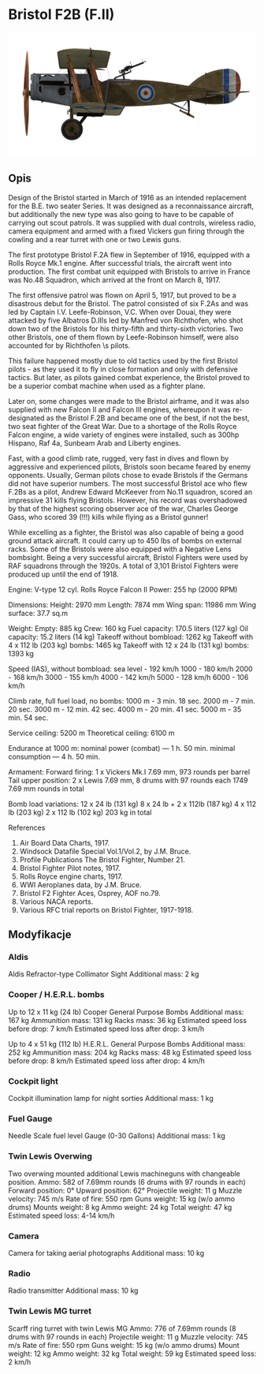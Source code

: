 # Bristol F2B (F.II)

![bristolf2bf2](../images/bristolf2bf2.png)

## Opis

Design of the Bristol started in March of 1916 as an intended replacement for the B.E. two seater Series. It was designed as a reconnaissance aircraft, but additionally the new type was also going to have to be capable of carrying out scout patrols.
It was supplied with dual controls, wireless radio, camera equipment and armed with a fixed Vickers gun firing through the cowling and a rear turret with one or two Lewis guns.

The first prototype Bristol F.2A flew in September of 1916, equipped with a Rolls Royce Mk.1 engine.
After successful trials, the aircraft went into production. The first combat unit equipped with Bristols to arrive in France was No.48 Squadron, which arrived at the front on March 8, 1917.

The first offensive patrol was flown on April 5, 1917, but proved to be a disastrous debut for the Bristol. The patrol consisted of six F.2As and was led by Captain I.V. Leefe-Robinson, V.C. When over Douai, they were attacked by five Albatros D.IIIs led by Manfred von Richthofen, who shot down two of the Bristols for his thirty-fifth and thirty-sixth victories. Two other Bristols, one of them flown by Leefe-Robinson himself, were also accounted for by Richthofen \s pilots.

This failure happened mostly due to old tactics used by the first Bristol pilots - as they used it to fly in close formation and only with defensive tactics. But later, as pilots gained combat experience, the Bristol proved to be a superior combat machine when used as a fighter plane.

Later on, some changes were made to the Bristol airframe, and it was also supplied with new Falcon II and Falcon III engines, whereupon it was re-designated as the Bristol F.2B and became one of the best, if not the best, two seat fighter of the Great War.
Due to a shortage of the Rolls Royce Falcon engine, a wide variety of engines were installed, such as 300hp Hispano, Raf 4a, Sunbeam Arab and Liberty engines.

Fast, with a good climb rate, rugged, very fast in dives and flown by aggressive and experienced pilots, Bristols soon became feared by enemy opponents. Usually, German pilots chose to evade Bristols if the Germans did not have superior numbers.
The most successful Bristol ace who flew F.2Bs as a pilot, Andrew Edward McKeever from No.11 squadron, scored an impressive 31 kills flying Bristols. However, his record was overshadowed by that of the highest scoring observer ace of the war, Charles George Gass, who scored 39 (!!!) kills while flying as a Bristol gunner!

While excelling as a fighter, the Bristol was also capable of being a good ground attack aircraft. It could carry up to 450 lbs of bombs on external racks. Some of the Bristols were also equipped with a Negative Lens bombsight.
Being a very successful aircraft, Bristol Fighters were used by RAF squadrons through the 1920s.
A total of 3,101 Bristol Fighters were produced up until the end of 1918.


Engine: V-type 12 cyl. Rolls Royce Falcon II
Power: 255 hp (2000 RPM)

Dimensions:
Height: 2970 mm
Length: 7874 mm
Wing span: 11986 mm
Wing surface: 37.7 sq.m

Weight:
Empty: 885 kg
Crew: 160 kg
Fuel capacity: 170.5 liters (127 kg)
Oil capacity: 15.2 liters (14 kg)
Takeoff without bombload: 1262 kg
Takeoff with 4 x 112 lb (203 kg) bombs: 1465 kg
Takeoff with 12 x 24 lb (131 kg) bombs: 1393 kg

Speed (IAS), without bombload:
sea level - 192 km/h
1000 - 180 km/h
2000 - 168 km/h
3000 - 155 km/h
4000 - 142 km/h
5000 - 128 km/h
6000 - 106 km/h

Climb rate, full fuel load, no bombs:
1000 m -  3 min. 18 sec.
2000 m -  7 min. 20 sec.
3000 m - 12 min. 42 sec.
4000 m - 20 min. 41 sec.
5000 m - 35 min. 54 sec.

Service ceiling: 5200 m
Theoretical ceiling: 6100 m

Endurance at 1000 m:
nominal power (combat) — 1 h. 50 min.
minimal consumption — 4 h. 50 min.

Armament:
Forward firing: 1 x Vickers Mk.I 7.69 mm, 973 rounds per barrel
Tail upper position: 2 x Lewis 7.69 mm, 8 drums with 97 rounds each
1749 7.69 mm rounds in total

Bomb load variations:
12 x 24 lb (131 kg)
8 x 24 lb + 2 x 112lb (187 kg)
4 x 112 lb (203 kg)
2 x 112 lb (102 kg)
203 kg in total

References
1) Air Board Data Charts, 1917.
2) Windsock Datafile Special Vol.1/Vol.2, by J.M. Bruce.
3) Profile Publications The Bristol Fighter, Number 21.
4) Bristol Fighter Pilot notes, 1917.
5) Rolls Royce engine charts, 1917.
6) WWI Aeroplanes data, by J.M. Bruce.
7) Bristol F2 Fighter Aces, Osprey, AOF no.79.
8) Various NACA reports.
9) Various RFC trial reports on Bristol Fighter, 1917-1918.

## Modyfikacje

### Aldis

Aldis Refractor-type Collimator Sight
Additional mass: 2 kg

### Cooper / H.E.R.L. bombs

Up to 12 x 11 kg (24 lb) Cooper General Purpose Bombs
Additional mass: 167 kg
Ammunition mass: 131 kg
Racks mass: 36 kg
Estimated speed loss before drop: 7 km/h
Estimated speed loss after drop: 3 km/h

Up to 4 x 51 kg (112 lb) H.E.R.L. General Purpose Bombs
Additional mass: 252 kg
Ammunition mass: 204 kg
Racks mass: 48 kg
Estimated speed loss before drop: 8 km/h
Estimated speed loss after drop: 4 km/h
### Cockpit light

Cockpit illumination lamp for night sorties
Additional mass: 1 kg

### Fuel Gauge

Needle Scale fuel level Gauge (0-30 Gallons)
Additional mass: 1 kg
### Twin Lewis Overwing

Two overwing mounted additional Lewis machineguns with changeable position.
Ammo: 582 of 7.69mm rounds (6 drums with 97 rounds in each)
Forward position: 0°
Upward position: 62°
Projectile weight: 11 g
Muzzle velocity: 745 m/s
Rate of fire: 550 rpm
Guns weight: 15 kg (w/o ammo drums)
Mounts weight: 8 kg
Ammo weight: 24 kg
Total weight: 47 kg
Estimated speed loss: 4-14 km/h
### Camera

Camera for taking aerial photographs
Additional mass: 10 kg

### Radio

Radio transmitter
Additional mass: 10 kg
### Twin Lewis MG turret

Scarff ring turret with twin Lewis MG
Ammo: 776 of 7.69mm rounds (8 drums with 97 rounds in each)
Projectile weight: 11 g
Muzzle velocity: 745 m/s
Rate of fire: 550 rpm
Guns weight: 15 kg (w/o ammo drums)
Mount weight: 12 kg
Ammo weight: 32 kg
Total weight: 59 kg
Estimated speed loss: 2 km/h